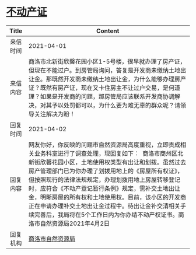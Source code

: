 # <a href="http://www.shangluo.gov.cn/zmhd/ldxxxx.jsp?urltype=leadermail.LeaderMailContentUrl&wbtreeid=1112&leadermailid=7099">不动产证</a>
| Title |                                                                                                                              Content                                                                                                                               |
|:-----:|--------------------------------------------------------------------------------------------------------------------------------------------------------------------------------------------------------------------------------------------------------------------|
| 来信时间  | 2021-04-01                                                                                                                                                                                                                                                         |
| 来信内容  | 商洛市北新街欣馨花园小区1-5号楼，很早就办理了房产证，但现在不能过户。到房管局询问，答复是开发商未缴纳土地出让金。那既然开发商未缴纳土地出让金，为什么能够办理房产证？既然有房产证，现在又卡住房主不让过户交易，是何道理？如果是开发商的问题，那房管局应该联系开发商协调解决，对其予以处罚都可以，为什么要为难无辜的群众呢？请领导关注解决为盼！                                                                                          |
| 回复时间  | 2021-04-02                                                                                                                                                                                                                                                         |
| 回复内容  | 网友你好，你反映的问题市自然资源局高度重视，立即责成相关业务科室进行了调查处理，现回复如下：  商洛市商州区北新街欣馨花园小区，土地使用权类型有出让和划拨。虽然过去房产管理部门已为你办理了划拨用地上的《房屋所有权证》，但按照现行的法律法规规定，办理划拨用地上房屋转移登记时，应符合《不动产登记暂行条例》规定，需补交土地出让金，明晰房屋的所有权和土地使用权。目前，该小区的开发商正在申请办理补交土地出让金过程中。待出让金补交清相关手续完善后，我局将在5个工作日内为你办结不动产权证书。商洛市自然资源局2021年4月2日 |
| 回复机构  | <a href="../../categories/agencies/商洛市自然资源局.md">商洛市自然资源局</a>                                                                                                                                                                                                       |